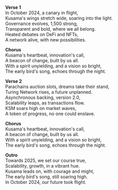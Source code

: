 **Verse 1**\
In October 2024, a canary in flight,\
Kusama's wings stretch wide, soaring into the light.\
Governance evolves, 1,500 strong,\
Transparent and bold, where we all belong.\
Heated debates on DeFi and NFTs,\
A network alive, with new possibilities.

**Chorus**\
Kusama's heartbeat, innovation's call,\
A beacon of change, built by us all.\
With a spirit unyielding, and a vision so bright,\
The early bird's song, echoes through the night.

**Verse 2**\
Parachains auction slots, dreams take their stand,\
Turing Network rises, a future unplanned.\
Asynchronous backing, version 2.0,\
Scalability leaps, as transactions flow.\
KSM soars high on market waves,\
A token of progress, no one could enslave.

**Chorus**\
Kusama's heartbeat, innovation's call,\
A beacon of change, built by us all.\
With a spirit unyielding, and a vision so bright,\
The early bird's song, echoes through the night.

**Outro**\
Towards 2025, we set our course true,\
Scalability, growth, in a vibrant hue.\
Kusama leads on, with courage and might,\
The early bird's song, still soaring high.\
In October 2024, our future took flight.
